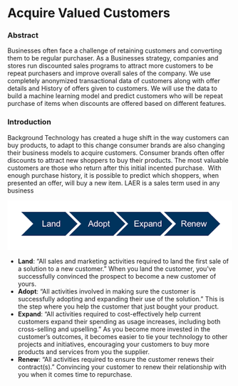 # Acquire Valued Customers

### Abstract
<p>
Businesses often face a challenge of retaining customers and converting them to be regular purchaser. As a Businesses strategy, companies and stores run discounted sales programs to attract more customers to be repeat purchasers and improve overall sales of the company.
  We use completely anonymized transactional data of customers along with offer details and History of offers given to customers.
  We will use the data to build a machine learning model and predict customers who will be repeat purchase of items when discounts are offered based on different features.
</p>

### Introduction
<p>
Background
Technology has created a huge shift in the way customers can buy products, to adapt to this change consumer brands are also changing their business models to acquire customers.
Consumer brands often offer discounts to attract new shoppers to buy their products. The most valuable customers are those who return after this initial incented purchase.  With enough purchase history, it is possible to predict which shoppers, when presented an offer, will buy a new item.
LAER is a sales term used in any business
</p>

![alt text](plot/LAER.png)
-	**Land**: “All sales and marketing activities required to land the first sale of a solution to a new customer.” When you land the customer, you've successfully convinced the prospect to become a new customer of yours.
-	**Adopt**: “All activities involved in making sure the customer is successfully adopting and expanding their use of the solution.” This is the step where you help the customer that just bought your product.
-	**Expand**: “All activities required to cost-effectively help current customers expand their spending as usage increases, including both cross-selling and upselling.” As you become more invested in the customer’s outcomes, it becomes easier to tie your technology to other projects and initiatives, encouraging your customers to buy more products and services from you the supplier.
- **Renew**: “All activities required to ensure the customer renews their contract(s).” Convincing your customer to renew their relationship with you when it comes time to repurchase.
